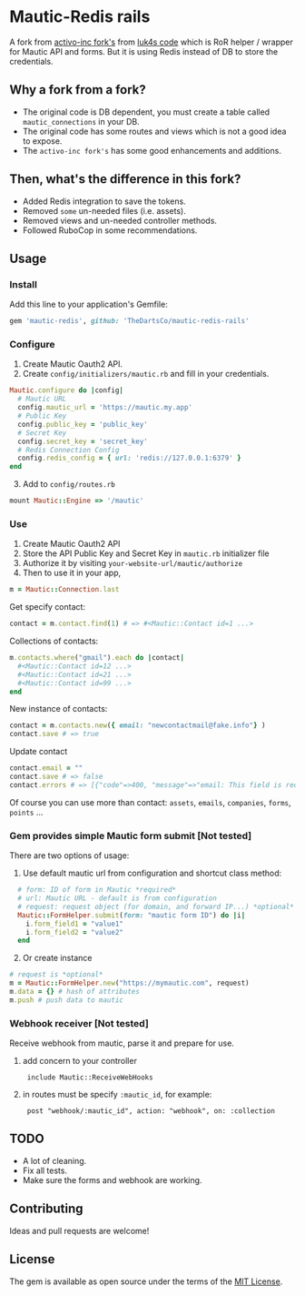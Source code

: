 # Mautic-Redis rails
A fork from [activo-inc fork's][activo-inc fork] from [luk4s code][luk4s code] which is
RoR helper / wrapper for Mautic API and forms. But it is using Redis instead of DB to store the credentials.

## Why a fork from a fork?
- The original code is DB dependent, you must create a table called `mautic_connections` in your DB.
- The original code has some routes and views which is not a good idea to expose.
- The `activo-inc fork's` has some good enhancements and additions.

## Then, what's the difference in this fork?
- Added Redis integration to save the tokens.
- Removed `some` un-needed files (i.e. assets).
- Removed views and un-needed controller methods.
- Followed RuboCop in some recommendations.

## Usage
### Install
Add this line to your application's Gemfile:

```ruby
gem 'mautic-redis', github: 'TheDartsCo/mautic-redis-rails'
```

### Configure
  1. Create Mautic Oauth2 API.
  3. Create `config/initializers/mautic.rb` and fill in your credentials.
```ruby
Mautic.configure do |config|
  # Mautic URL
  config.mautic_url = 'https://mautic.my.app'
  # Public Key
  config.public_key = 'public_key'
  # Secret Key
  config.secret_key = 'secret_key'
  # Redis Connection Config
  config.redis_config = { url: 'redis://127.0.0.1:6379' }
end
```

  3. Add to `config/routes.rb`
```ruby
mount Mautic::Engine => '/mautic'
```

### Use
  1. Create Mautic Oauth2 API
  2. Store the API Public Key and Secret Key in `mautic.rb` initializer file
  3. Authorize it by visiting `your-website-url/mautic/authorize`
  4. Then to use it in your app,
 
  ```ruby
  m = Mautic::Connection.last
  ```
  Get specify contact:
  ```ruby
  contact = m.contact.find(1) # => #<Mautic::Contact id=1 ...>
  ```
  Collections of contacts:
  ```ruby
  m.contacts.where("gmail").each do |contact|
    #<Mautic::Contact id=12 ...>
    #<Mautic::Contact id=21 ...>
    #<Mautic::Contact id=99 ...>
  end
  ```
  New instance of contacts:
  ```ruby
  contact = m.contacts.new({ email: "newcontactmail@fake.info"} )
  contact.save # => true
  ```
  Update contact
  ```ruby
  contact.email = ""
  contact.save # => false
  contact.errors # => [{"code"=>400, "message"=>"email: This field is required.", "details"=>{"email"=>["This field is required."]}}]
  ```
  Of course you can use more than contact: `assets`, `emails`, `companies`, `forms`, `points` ...
### Gem provides simple Mautic form submit [Not tested]
There are two options of usage:
  1. Use default mautic url from configuration and shortcut class method:
  ```ruby
    # form: ID of form in Mautic *required*
    # url: Mautic URL - default is from configuration
    # request: request object (for domain, and forward IP...) *optional*
    Mautic::FormHelper.submit(form: "mautic form ID") do |i|
      i.form_field1 = "value1"
      i.form_field2 = "value2"
    end
  ``` 
  2. Or create instance
  ```ruby
  # request is *optional*
  m = Mautic::FormHelper.new("https://mymautic.com", request)
  m.data = {} # hash of attributes
  m.push # push data to mautic 
  ```
  
### Webhook receiver [Not tested]
Receive webhook from mautic, parse it and prepare for use.

  1. add concern to your controller
      
          include Mautic::ReceiveWebHooks
  2. in routes must be specify `:mautic_id`, for example:
  
          post "webhook/:mautic_id", action: "webhook", on: :collection

## TODO 
- A lot of cleaning.
- Fix all tests.
- Make sure the forms and webhook are working.

## Contributing
Ideas and pull requests are welcome!

## License
The gem is available as open source under the terms of the [MIT License](http://opensource.org/licenses/MIT).

[activo-inc fork]: https://github.com/activo-inc/mautic-rails
[luk4s code]: https://github.com/luk4s/mautic-rails
